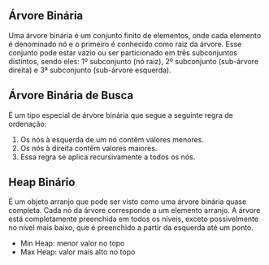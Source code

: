 ## Árvore Binária

Uma árvore binária é um conjunto finito de elementos, onde cada elemento é denominado nó e o primeiro é conhecido como raiz da árvore. Esse conjunto pode estar vazio ou ser particionado em três subconjuntos distintos, sendo eles: 1º subconjunto (nó raiz), 2º subconjunto (sub-árvore direita) e 3ª subconjunto (sub-árvore esquerda).

## Árvore Binária de Busca

É um tipo especial de árvore binária que segue a seguinte regra de ordenação:

1. Os nós à esquerda de um nó contêm valores menores.
2. Os nós à direita contêm valores maiores.
3. Essa regra se aplica recursivamente a todos os nós.

## Heap Binário

É um objeto arranjo que pode ser visto como uma árvore binária quase completa. Cada nó da árvore corresponde a um elemento arranjo. A árvore está completamente preenchida em todos os níveis, exceto possivelmente no nível mais baixo, que é preenchido a partir da esquerda até um ponto. 

- Min Heap: menor valor no topo
- Max Heap: valor mais alto no topo